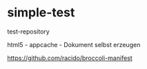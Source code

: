 simple-test
===========

test-repository

html5 - appcache - Dokument selbst erzeugen

https://github.com/racido/broccoli-manifest


